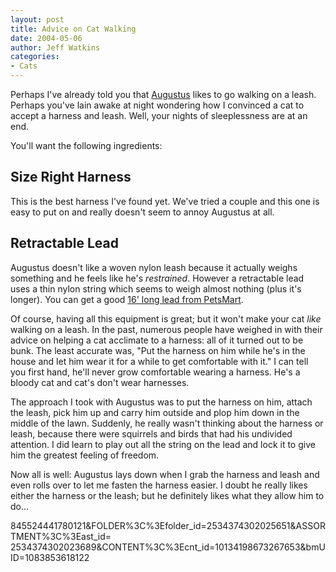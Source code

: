 ```yaml
---
layout: post
title: Advice on Cat Walking
date: 2004-05-06
author: Jeff Watkins
categories:
- Cats
---
```


Perhaps I've already told you that [Augustus][1] likes to go walking on a
leash. Perhaps you've lain awake at night wondering how I convinced a cat to
accept a harness and leash. Well, your nights of sleeplessness are at an end.

You'll want the following ingredients:

## Size Right Harness

This is the best harness I've found yet. We've tried a couple and this one is
easy to put on and really doesn't seem to annoy Augustus at all.

## Retractable Lead

Augustus doesn't like a woven nylon leash because it actually weighs something
and he feels like he's _restrained_. However a retractable lead uses a thin
nylon string which seems to weigh almost nothing (plus it's longer). You can
get a good [16' long lead from PetsMart][2].

Of course, having all this equipment is great; but it won't make your cat
_like_ walking on a leash. In the past, numerous people have weighed in with
their advice on helping a cat acclimate to a harness: all of it turned out to
be bunk. The least accurate was, "Put the harness on him while he's in the
house and let him wear it for a while to get comfortable with it." I can tell
you first hand, he'll never grow comfortable wearing a harness. He's a bloody
cat and cat's don't wear harnesses.

The approach I took with Augustus was to put the harness on him, attach the
leash, pick him up and carry him outside and plop him down in the middle of
the lawn. Suddenly, he really wasn't thinking about the harness or leash,
because there were squirrels and birds that had his undivided attention. I did
learn to play out all the string on the lead and lock it to give him the
greatest feeling of freedom.

Now all is well: Augustus lays down when I grab the harness and leash and even
rolls over to let me fasten the harness easier. I doubt he really likes either
the harness or the leash; but he definitely likes what they allow him to do…

[1]: /2004/01/augustus-in-a-bag
[2]: http://www.petsmart.com/global/product_detail.jsp?PRODUCT%3C%3Eprd_id=
845524441780121&FOLDER%3C%3Efolder_id=2534374302025651&ASSORTMENT%3C%3East_id=
2534374302023689&CONTENT%3C%3Ecnt_id=10134198673267653&bmUID=1083853618122

